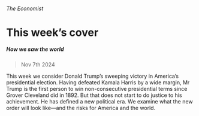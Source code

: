 ###### The Economist
# This week’s cover 
##### How we saw the world 
> Nov 7th 2024 
This week we consider Donald Trump’s sweeping victory in America’s presidential election. Having defeated Kamala Harris by a wide margin, Mr Trump is the first person to win non-consecutive presidential terms since Grover Cleveland did in 1892. But that does not start to do justice to his achievement. He has defined a new political era. We examine what the new order will look like—and the risks for America and the world. 
